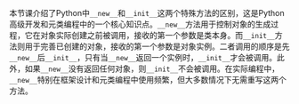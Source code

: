 本节课介绍了Python中`__new__`和`__init__`这两个特殊方法的区别，这是Python高级开发和元类编程中的一个核心知识点。`__new__`方法用于控制对象的生成过程，它在对象实际创建之前被调用，接收的第一个参数是类本身。而`__init__`方法则用于完善已创建的对象，接收的第一个参数是对象实例。二者调用的顺序是先`__new__`后`__init__`，只有当`__new__`返回一个实例时，`__init__`才会被调用。此外，如果`__new__`没有返回任何对象，则`__init__`不会被调用。在实际编程中，`__new__`特别在框架设计和元类编程中使用频繁，但大多数情况下无需重写这两个方法。